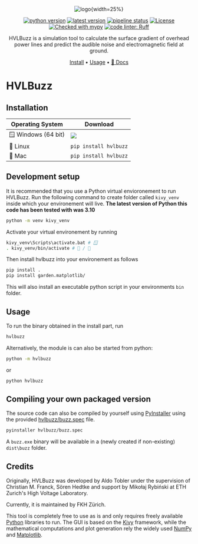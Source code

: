 <div align="center">

![logo](./docs/img/buzz.svg){width=25%}

[![python version](https://img.shields.io/pypi/pyversions/hvlbuzz.svg?logo=python&logoColor=white)](https://pypi.org/project/hvlbuzz)
[![latest version](https://img.shields.io/pypi/v/hvlbuzz.svg)](https://pypi.org/project/hvlbuzz)
[![pipeline status](https://gitlab.com/ethz_hvl/hvlbuzz/badges/main/pipeline.svg)](https://gitlab.com/ethz_hvl/hvlbuzz/-/commits/main)
[![License](https://img.shields.io/badge/License-GPLv3-blue.svg)](https://www.gnu.org/licenses/gpl-3.0)
[![Checked with mypy](http://www.mypy-lang.org/static/mypy_badge.svg)](https://mypy-lang.org/)
[![code linter: Ruff](
https://img.shields.io/endpoint?url=https://raw.githubusercontent.com/astral-sh/ruff/main/assets/badge/v2.json)](
https://github.com/astral-sh/ruff)

HVLBuzz is a simulation tool to calculate the surface gradient of
overhead power lines and predict the audible noise and electromagnetic
field at ground.

[Install](#installation) •
[Usage](#usage) •
[📖 Docs](https://ethz_hvl.gitlab.io/hvlbuzz/)

</div>

# HVLBuzz

## Installation

 Operating System    | Download                                                                              
---------------------|---------------------------------------------------------------------------------------
 🪟 Windows (64 bit) | [![](./docs/img/get_windows.svg)](../-/jobs/artifacts/main/raw/dist/buzz.zip?job=exe) 
 🐧 Linux            | `pip install hvlbuzz`                                                                 
 🍏 Mac              | `pip install hvlbuzz`                                                                 

## Development setup

It is recommended that you use a Python virtual envioronement to run
HVLBuzz. Run the following command to create folder called `kivy_venv`
inside which your environement will live. **The latest version of
Python this code has been tested with was 3.10**

```sh
python -m venv kivy_venv
```

Activate your virtual environement by running

```sh
kivy_venv\Scripts\activate.bat # 🪟
. kivy_venv/bin/activate # 🐧 / 🍏
```

Then install hvlbuzz into your environement as follows

```sh
pip install .
pip install garden.matplotlib/
```

This will also install an executable python script in your environments `bin` folder.

## Usage

To run the binary obtained in the install part, run

```sh
hvlbuzz
```

Alternatively, the module is can also be started from python:

```sh
python -m hvlbuzz
```

or

```sh
python hvlbuzz
```

## Compiling your own packaged version

The source code can also be compiled by yourself using
[PyInstaller](https://www.pyinstaller.org/) using the provided
[hvlbuzz/buzz.spec](hvlbuzz/buzz.spec) file.

```bash
pyinstaller hvlbuzz/buzz.spec
```

A `buzz.exe` binary will be available in a (newly created if
non-existing) `dist\buzz` folder.

## Credits

Originally, HVLBuzz was developed by Aldo Tobler under the supervision of
Christian M. Franck, Sören Hedtke and support by Mikołaj Rybiński at
ETH Zurich's High Voltage Laboratory.

Currently, it is maintained by FKH Zürich.

This tool is completely free to use as is and only requires freely
available [Python](https://www.python.org/) libraries to run. The GUI
is based on the [Kivy](https://kivy.org/#home) framework, while the
mathematical computations and plot generation rely the widely used
[NumPy](https://numpy.org/) and [Matplotlib](https://matplotlib.org/).
